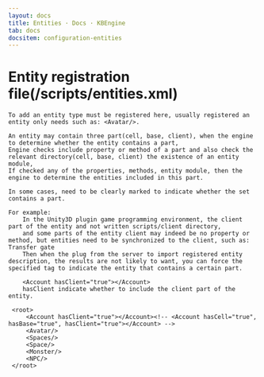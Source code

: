 ```yaml
---
layout: docs
title: Entities · Docs · KBEngine
tab: docs
docsitem: configuration-entities
---
```


Entity registration file(<your assets>/scripts/entities.xml)
===================

	To add an entity type must be registered here, usually registered an entity only needs such as: <Avatar/>.

	An entity may contain three part(cell, base, client), when the engine to determine whether the entity contains a part, 
	Engine checks include property or method of a part and also check the relevant directory(cell, base, client) the existence of an entity module,
	If checked any of the properties, methods, entity module, then the engine to determine the entities included in this part.

	In some cases, need to be clearly marked to indicate whether the set contains a part.

	For example: 
		In the Unity3D plugin game programming environment, the client part of the entity and not written scripts/client directory, 
		and some parts of the entity client may indeed be no property or method, but entities need to be synchronized to the client, such as: Transfer gate
		Then when the plug from the server to import registered entity description, the results are not likely to want, you can force the specified tag to indicate the entity that contains a certain part.

		<Account hasClient="true"></Account>
		hasClient indicate whether to include the client part of the entity.

	 <root>
	     <Account hasClient="true"></Account><!-- <Account hasCell="true", hasBase="true", hasClient="true"></Account> -->
	     <Avatar/>
	     <Spaces/>
	     <Space/>
	     <Monster/>
	     <NPC/>
	 </root>

